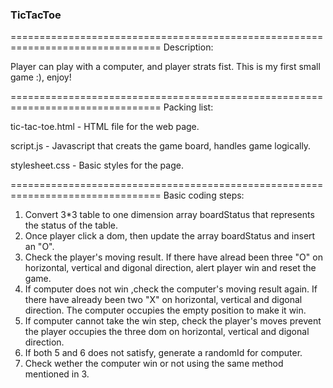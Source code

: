 ###  TicTacToe ###

================================================================================
Description:

Player can play with a computer, and player strats fist.  This is my first small game :), enjoy!

================================================================================
Packing list:

tic-tac-toe.html - HTML file for the web page.

script.js - Javascript that creats the game board, handles game logically.

stylesheet.css - Basic styles for the page.

================================================================================
Basic coding steps:

1. Convert 3*3 table to one dimension array boardStatus that represents the status of the table.
2. Once player click a dom, then update the array boardStatus and insert an "O".
3. Check the player's moving result. If there have alread been three "O" on horizontal, vertical and digonal direction, alert player win and reset the game.
4. If computer does not win ,check the computer's moving result again. If there have already been two "X" on horizontal, vertical and digonal direction. The computer occupies the empty position to make it win.
5. If computer cannot take the win step, check the player's moves prevent the player occupies the three dom on horizontal, vertical and digonal direction.
6. If both 5 and 6 does not satisfy, generate a randomId for computer.
7. Check wether the computer win or not using the same method mentioned in 3. 
